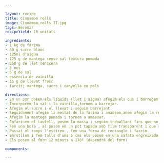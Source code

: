 ```yaml
---

layout: recipe
title: Cinnamon rolls
image: Cinnamon_rolls_II.jpg
tags: Berenar 
recipeYield: 15 unitats

ingredients:
- 1 kg de farina
- 80 g sucre blanc
- 125ml d'aigua
- 125 g de mantega sense sal textura pomada
- 250 g de llet senscera
- 3 ous
- 5 g de sal
- essència de vainilla
- 15 g de llevat fresc
- farcit; mantega, sucre i canyella en pols

directions:
- En un por posem els líquids (llet i aigua) afegim els ous i barregem.
- Incorporem la sal i la vainilla,tornem a barrejar.
- Afegim el sucre i el llevat i seguim barrejant.
- Seguidament afegim la meitat de la farina i amassem,anem afegin la resta mica en mica.
- Afegim la mantega pomada i tornem a amassar.
- Enfarinem el taulell, posem la massa i seguim treballant fins que no s'enganxi.
- Fem una bola , al posem en un pot tapada amb film transparent i que reposi mitja hora,
- Passat el temps l'estirem , fem una forma de rectangle i farcim.
- Enrotllem i fem talls d'uns 5 cms els posem en una safata engreixada i tornem a deixar llevar.
- Els posem al forn 12 minuts a 170º (dependrà del forn)

components:

---
```


